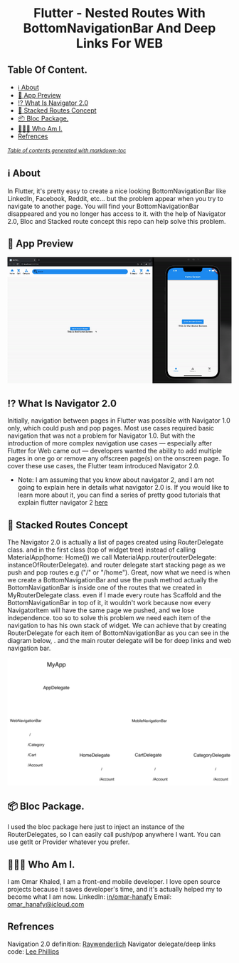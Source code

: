 <p align="center">
<h1 align="center">Flutter - Nested Routes With BottomNavigationBar And Deep Links For WEB</h1>

## Table Of Content.
- [ℹ️ About](#---about)
- [📱 App Preview](#---app-preview)
- [⁉️️ What Is Navigator 2.0](#----what-is-navigator-20)
- [📑 Stacked Routes Concept](#---stacked-routes-concept)
- [📦 Bloc Package.](#---bloc-package)
- [👨🏽‍💻 Who Am I.](#--------who-am-i)
- [Refrences](#refrences)

<small><i><a href='http://ecotrust-canada.github.io/markdown-toc/'>Table of contents generated with markdown-toc</a></i></small>

## ℹ️ About

In Flutter, it's pretty easy to create a nice looking BottomNavigationBar like LinkedIn, Facebook, Reddit, etc... but the problem appear when you try to navigate to another page. You will find your BottomNavigationBar disappeared and you no longer has access to it. with the help of Navigator 2.0, Bloc and Stacked route concept this repo can help solve this problem.

## 📱 App Preview
![](readme_assets/screen_rec_nested_navbar_small.gif)

## ⁉️️ What Is Navigator 2.0
Initially, navigation between pages in Flutter was possible with Navigator 1.0 only, which could push and pop pages. Most use cases required basic navigation that was not a problem for Navigator 1.0. But with the introduction of more complex navigation use cases — especially after Flutter for Web came out — developers wanted the ability to add multiple pages in one go or remove any offscreen page(s) on the onscreen page. To cover these use cases, the Flutter team introduced Navigator 2.0.
- Note: I am assuming that you know about navigator 2, and I am not going to explain here  in details what navigator 2.0 is. If you would like to learn more about it, you can find a series of pretty good tutorials that explain flutter navigator 2 [here](https://medium.com/geekculture/a-simpler-guide-to-flutter-navigator-2-0-part-i-70623cedc93b)

## 📑 Stacked Routes Concept
The Navigator 2.0 is actually a list of pages created using RouterDelegate class. and in the first class (top of widget tree) instead of calling MaterialApp(home: Home()) we call MaterialApp.router(routerDelegate: instanceOfRouterDelegate). and router delegate start stacking page as we push and pop routes e.g ("/" or "/home"). Great, now what we need is when we create a BottomNavigationBar and use the push method actually the BottomNavigationBar is inside one of the routes that we created in MyRouterDelegate class. even if I made every route has Scaffold and the BottomNavigationBar in top of it, it wouldn't work because now every NavigatorItem will have the same page we pushed, and we lose independence. too so to solve this problem we need each item of the navigation to has his own stack of widget. We can achieve that by creating RouterDelegate for each item of BottomNavigationBar as you can see in the diagram below, . and the main router delegate will be for deep links and web navigation bar.

![](readme_assets/explain_nested_navbar.png)

## 📦 Bloc Package.
I used the bloc package here just to inject an instance of the RouterDelegates, so I can easily call push/pop anywhere I want. You can use getIt or Provider whatever you prefer.

## 👨🏽‍💻 Who Am I.
I am Omar Khaled, I am a front-end mobile developer. I love open source projects because it saves developer's time, and it's actually helped my to become what I am now.
  LinkedIn: [in/omar-hanafy](https://www.linkedin.com/in/omar-hanafy)
  Email: omar_hanafy@icloud.com

## Refrences
Navigation 2.0 definition: [Raywenderlich](https://www.raywenderlich.com/19457817-flutter-navigator-2-0-and-deep-links)
Navigator delegate/deep links code: [Lee Phillips](https://github.com/theLee3/flutter_nav_demo)